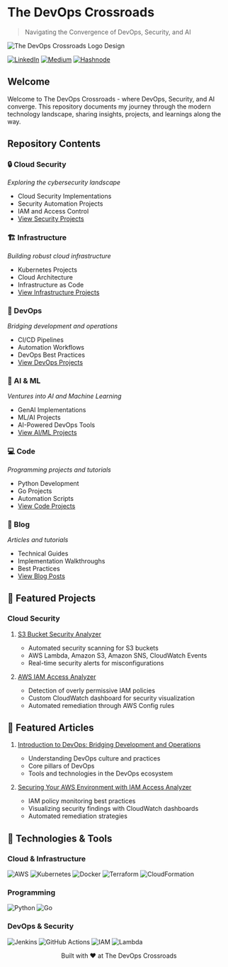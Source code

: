 # The DevOps Crossroads

> Navigating the Convergence of DevOps, Security, and AI

![The DevOps Crossroads Logo Design](https://github.com/user-attachments/assets/e9b6e9c0-6de9-4dc5-bc7e-d7b9559888c3)

[![LinkedIn](https://img.shields.io/badge/LinkedIn-Connect-blue.svg)](www.linkedin.com/in/ambeka-deshmukh)
[![Medium](https://img.shields.io/badge/Medium-Follow-black.svg)](https://medium.com/@thedevopscrossroads)
[![Hashnode](https://img.shields.io/badge/Hashnode-Follow-blue.svg)](https://thedevopscrossroads.hashnode.dev)

## Welcome

Welcome to The DevOps Crossroads - where DevOps, Security, and AI converge. This repository documents my journey through the modern technology landscape, sharing insights, projects, and learnings along the way.

## Repository Contents

### 🔒 Cloud Security
*Exploring the cybersecurity landscape*
- Cloud Security Implementations
- Security Automation Projects
- IAM and Access Control
- [View Security Projects](./cloud-security/)

### 🏗️ Infrastructure
*Building robust cloud infrastructure*
- Kubernetes Projects
- Cloud Architecture
- Infrastructure as Code
- [View Infrastructure Projects](./infrastructure/)

### 🚀 DevOps
*Bridging development and operations*
- CI/CD Pipelines
- Automation Workflows
- DevOps Best Practices
- [View DevOps Projects](./devops/)

### 🤖 AI & ML
*Ventures into AI and Machine Learning*
- GenAI Implementations
- ML/AI Projects
- AI-Powered DevOps Tools
- [View AI/ML Projects](./ai-ml/)

### 💻 Code
*Programming projects and tutorials*
- Python Development
- Go Projects
- Automation Scripts
- [View Code Projects](./code/)

### 📝 Blog
*Articles and tutorials*
- Technical Guides
- Implementation Walkthroughs
- Best Practices
- [View Blog Posts](./blog/)

## 🚀 Featured Projects

### Cloud Security
1. [S3 Bucket Security Analyzer](./cloud-security/s3-bucket-security-analyzer/)
   - Automated security scanning for S3 buckets
   - AWS Lambda, Amazon S3, Amazon SNS, CloudWatch Events
   - Real-time security alerts for misconfigurations

2. [AWS IAM Access Analyzer](./cloud-security/aws-iam-access-analyzer/)
   - Detection of overly permissive IAM policies
   - Custom CloudWatch dashboard for security visualization
   - Automated remediation through AWS Config rules

## 📖 Featured Articles

1. [Introduction to DevOps: Bridging Development and Operations](./blog/devops/introduction-to-devops.md)
   - Understanding DevOps culture and practices
   - Core pillars of DevOps
   - Tools and technologies in the DevOps ecosystem

2. [Securing Your AWS Environment with IAM Access Analyzer](./blog/cloud-security/iam-access-analyzer.md)
   - IAM policy monitoring best practices
   - Visualizing security findings with CloudWatch dashboards
   - Automated remediation strategies

## 🔧 Technologies & Tools

### Cloud & Infrastructure
![AWS](https://img.shields.io/badge/AWS-232F3E?style=flat&logo=amazon-aws&logoColor=white)
![Kubernetes](https://img.shields.io/badge/Kubernetes-326CE5?style=flat&logo=kubernetes&logoColor=white)
![Docker](https://img.shields.io/badge/Docker-2496ED?style=flat&logo=docker&logoColor=white)
![Terraform](https://img.shields.io/badge/Terraform-7B42BC?style=flat&logo=terraform&logoColor=white)
![CloudFormation](https://img.shields.io/badge/CloudFormation-FF9900?style=flat&logo=amazon-aws&logoColor=white)

### Programming
![Python](https://img.shields.io/badge/Python-3776AB?style=flat&logo=python&logoColor=white)
![Go](https://img.shields.io/badge/Go-00ADD8?style=flat&logo=go&logoColor=white)

### DevOps & Security
![Jenkins](https://img.shields.io/badge/Jenkins-D24939?style=flat&logo=jenkins&logoColor=white)
![GitHub Actions](https://img.shields.io/badge/GitHub_Actions-2088FF?style=flat&logo=github-actions&logoColor=white)
![IAM](https://img.shields.io/badge/IAM-FF9900?style=flat&logo=amazon-aws&logoColor=white)
![Lambda](https://img.shields.io/badge/Lambda-FF9900?style=flat&logo=amazon-aws&logoColor=white)

<p align="center">Built with ❤️ at The DevOps Crossroads</p>